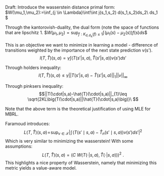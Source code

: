 Draft:
Introduce the wasserstein distance primal form: 
$W(\mu_1,\mu_2):=\inf_{j \in \Lambda}\int\!\int j(s_1,s_2) d(s_1,s_2)ds_2\ ds_1 $

Through the kantorovish-duality, the dual form (note the space of functions that are lipschitz 1. 
$$W(\mu_1,\mu_2)=\sup_{f:K_{d,d_{\mathbb{R}}}(f)\leq 1}\int\! \big(\mu_{1}(s)-\mu_{2}(s)\big)f(s)ds\$$

This is an objective we want to minimize in learning a model - difference of transitions weighted by the importance of the next state prediction v(s'). 
$$l(T, \hat{T})(s, a) = \gamma \int \big( T(s'|s,a), \hat{T}(s'|s,a)\big) v(s')ds' $$

Through holders inequality:
$$l(T, \hat{T})(s, a) \leq \gamma ||T(s'|s,a)-\hat{T}(s'|s,a)||_{1}||v||_{\infty}$$

Through pinksers inequality: 
$$||T(\cdot|s,a)-\hat{T}(\cdot|s,a)||_{1}\leq \sqrt{2KL\big(T(\cdot|s,a)||\hat{T}(\cdot|s,a)\big)}\ $$

Note that the above term is the theoretical justification of using MLE for MBRL.

Faramoud introduces: 
$$L(T,\hat T)(s,a)\!=\!\sup_{v\in \mathcal{F}}\Big|\!\int\!\big(T(s'\mid s,a)-\hat{T}_n(s'\mid s,a)\big)v(s') ds' \Big|^2$$
Which is very similar to minimizing the wasserstein! With some assumptions: 
$$L\big(T,\widehat T\big)(s,a)=\Big(C\ W\big(T(\cdot|s,a),\widehat T(\cdot|s,a)\big)\Big)^2\ .$$
This highlights a nice property of Wasserstein, namely that minimizing this metric yields a value-aware model.
